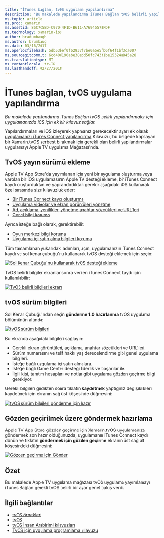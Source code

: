 ```yaml
---
title: "İTunes bağlan, tvOS uygulama yapılandırma"
description: "Bu makalede yapılandırma iTunes Bağlan tvOS belirli yapılandırmalar için uygulamanızda iOS için ek bir kılavuz sağlar."
ms.topic: article
ms.prod: xamarin
ms.assetid: 86C7C5BD-C97D-4F1D-B611-A7694557BFDF
ms.technology: xamarin-ios
author: bradumbaugh
ms.author: brumbaug
ms.date: 03/16/2017
ms.openlocfilehash: 5db53bef0f62937f7be0a5e5fb6f64f1bf3ca007
ms.sourcegitcommit: 6cd40d190abe38edd50fc74331be15324a845a28
ms.translationtype: MT
ms.contentlocale: tr-TR
ms.lasthandoff: 02/27/2018
---
```

# <a name="configure-your-tvos-app-in-itunes-connect"></a>İTunes bağlan, tvOS uygulama yapılandırma

_Bu makalede yapılandırma iTunes Bağlan tvOS belirli yapılandırmalar için uygulamanızda iOS için ek bir kılavuz sağlar._


Yapılandırmaları ve iOS izleyerek yapmanız gerekecektir ayarı ek olarak [uygulamanızı iTunes Connect yapılandırma](~/ios/deploy-test/app-distribution/app-store-distribution/itunesconnect.md) Kılavuzu, bu belgede kapsayan bir Xamarin.tvOS serbest bırakmak için gerekli olan belirli yapılandırmalar uygulamayı Apple TV uygulama Mağazası'nda.

<a name="Adding-a-tvOS-Release-Version" />

## <a name="adding-a-tvos-release-version"></a>TvOS yayın sürümü ekleme

Apple TV App Store'da yayımlanan için yeni bir uygulama oluşturma veya varolan bir iOS uygulamasının Apple TV desteği ekleme, bir iTunes Connect kaydı oluşturduktan ve yapılandırdıktan gerekir aşağıdaki iOS kullanarak özel sırasında size kılavuzluk eder:

- [Bir iTunes Connect kaydı oluşturma](~/ios/deploy-test/app-distribution/app-store-distribution/itunesconnect.md#creating)
- [Uygulama videolar ve ekran görüntüleri yönetme](~/ios/deploy-test/app-distribution/app-store-distribution/itunesconnect.md#managing)
- [Ad, açıklama, yenilikler, yönetme anahtar sözcükleri ve URL'leri](~/ios/deploy-test/app-distribution/app-store-distribution/itunesconnect.md#metadata)
- [Genel bilgi koruma](~/ios/deploy-test/app-distribution/app-store-distribution/itunesconnect.md#general)

Ayrıca isteğe bağlı olarak, gerektirebilir:

- [Oyun merkezi bilgi koruma](~/ios/deploy-test/app-distribution/app-store-distribution/itunesconnect.md#game-center)
- [Uygulama içi satın alma bilgileri koruma](~/ios/deploy-test/app-distribution/app-store-distribution/itunesconnect.md#iap)

Tüm tamamlanan yukarıdaki adımları, açın, uygulamanızın iTunes Connect kaydı ve sol kenar çubuğu'nu kullanarak tvOS desteği eklemek için seçin:

[ ![](itunes-connect-images/connect01.png "Sol Kenar Çubuğu'nu kullanarak tvOS desteği ekleme")](itunes-connect-images/connect01.png)

TvOS belirli bilgiler ekranlar sonra verilen iTunes Connect kaydı için kullanılabilir:

[ ![](itunes-connect-images/connect02.png "TvOS belirli bilgileri ekranı")](itunes-connect-images/connect02.png)

<a name="tvOS-Version-Information" />

## <a name="tvos-version-information"></a>tvOS sürüm bilgileri

Sol Kenar Çubuğu'ndan seçin **gönderme 1.0 hazırlanma** tvOS uygulama bölümünün altında:

[ ![](itunes-connect-images/connect03.png "tvOS sürüm bilgileri")](itunes-connect-images/connect03.png)

Bu ekranda aşağıdaki bilgileri sağlayın:

- Gerekli ekran görüntüleri, açıklama, anahtar sözcükleri ve URL'leri.
- Sürüm numarasını ve telif hakkı yaş derecelendirme gibi genel uygulama bilgileri.
- İsteğe bağlı uygulama içi satın almalara.
- İsteğe bağlı Game Center desteği liderlik ve başarılar ile.
- İlgili kişi, tanıtım hesapları ve notlar gibi uygulama gözden geçirme bilgi gerekiyor.

Gerekli bilgileri girdikten sonra tıklatın **kaydetmek** yaptığınız değişiklikleri kaydetmek için ekranın sağ üst köşesinde düğmesini:

[ ![](itunes-connect-images/connect04.png "tvOS sürüm bilgileri gönderme için hazır")](itunes-connect-images/connect04.png)

<a name="Submitting-for-Review" />

## <a name="preparing-to-submit-for-review"></a>Gözden geçirilmek üzere göndermek hazırlama

Apple TV App Store gözden geçirme için Xamarin.tvOS uygulamanıza göndermek son hazır olduğunuzda, uygulamanın iTunes Connect kaydı dönün ve tıklatın **göndermek için gözden geçirme** ekranın üst sağ alt köşesindeki düğmesini:

[ ![](itunes-connect-images/connect05.png "Gözden geçirme için Gönder")](itunes-connect-images/connect05.png)

<a name="Summary" />

## <a name="summary"></a>Özet

Bu makalede Apple TV uygulama mağazası tvOS uygulama yayımlamayı iTunes Bağlan gerekli tvOS belirli bir ayar genel bakış verdi.



## <a name="related-links"></a>İlgili bağlantılar

- [tvOS örnekleri](https://developer.xamarin.com/samples/tvos/all/)
- [tvOS](https://developer.apple.com/tvos/)
- [tvOS İnsan Arabirimi kılavuzları](https://developer.apple.com/tvos/human-interface-guidelines/)
- [TvOS için uygulama programlama kılavuzu](https://developer.apple.com/library/prerelease/tvos/documentation/General/Conceptual/AppleTV_PG/)
